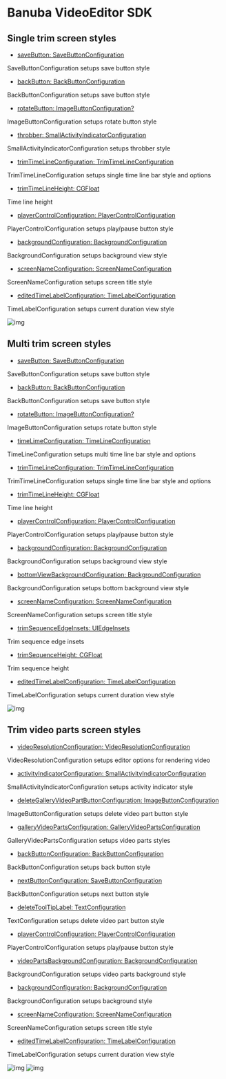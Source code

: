 # Banuba VideoEditor SDK
## Single trim screen styles  

- [saveButton: SaveButtonConfiguration](/Example/Example/Extension/TrimConfiguration.swift#L8)

SaveButtonConfiguration setups save button style

- [backButton: BackButtonConfiguration](/Example/Example/Extension/TrimConfiguration.swift#L14)

BackButtonConfiguration setups save button style

- [rotateButton: ImageButtonConfiguration?](/Example/Example/Extension/TrimConfiguration.swift#L19)

ImageButtonConfiguration setups rotate button style

- [throbber: SmallActivityIndicatorConfiguration](/Example/Example/Extension/TrimConfiguration.swift#L23)

SmallActivityIndicatorConfiguration setups throbber style

- [trimTimeLineConfiguration: TrimTimeLineConfiguration](/Example/Example/Extension/TrimConfiguration.swift#L26)

TrimTimeLineConfiguration setups single time line bar style and options

- [trimTimeLineHeight: CGFloat](/Example/Example/Extension/TrimConfiguration.swift#L25)

Time line height

- [playerControlConfiguration: PlayerControlConfiguration](/Example/Example/Extension/TrimConfiguration.swift#L32)

PlayerControlConfiguration setups play/pause button style

- [backgroundConfiguration: BackgroundConfiguration](/Example/Example/Extension/TrimConfiguration.swift#L37)

BackgroundConfiguration setups background view style

- [screenNameConfiguration: ScreenNameConfiguration](/Example/Example/Extension/TrimConfiguration.swift#L38)

ScreenNameConfiguration setups screen title style

- [editedTimeLabelConfiguration: TimeLabelConfiguration](/Example/Example/Extension/TrimConfiguration.swift#L39)

 TimeLabelConfiguration setups current duration view style
  
  ![img](screenshots/SingleTrimConfiguration.png)

## Multi trim screen styles  

- [saveButton: SaveButtonConfiguration](/Example/Example/Extension/TrimConfiguration.swift#L50)

SaveButtonConfiguration setups save button style

- [backButton: BackButtonConfiguration](/Example/Example/Extension/TrimConfiguration.swift#L56)

BackButtonConfiguration setups save button style

- [rotateButton: ImageButtonConfiguration?](/Example/Example/Extension/TrimConfiguration.swift#L61)

ImageButtonConfiguration setups rotate button style

- [timeLimeConfiguration: TimeLineConfiguration](/Example/Example/Extension/TrimConfiguration.swift#L65)

TimeLineConfiguration setups multi time line bar style and options

- [trimTimeLineConfiguration: TrimTimeLineConfiguration](/Example/Example/Extension/TrimConfiguration.swift#L66)

TrimTimeLineConfiguration setups single time line bar style and options

- [trimTimeLineHeight: CGFloat](/Example/Example/Extension/TrimConfiguration.swift#L74)

Time line height

- [playerControlConfiguration: PlayerControlConfiguration](/Example/Example/Extension/TrimConfiguration.swift#L75)

PlayerControlConfiguration setups play/pause button style

- [backgroundConfiguration: BackgroundConfiguration](/Example/Example/Extension/TrimConfiguration.swift#L79)

BackgroundConfiguration setups background view style

- [bottomViewBackgroundConfiguration: BackgroundConfiguration](/Example/Example/Extension/TrimConfiguration.swift#L80)

BackgroundConfiguration setups bottom background view style

- [screenNameConfiguration: ScreenNameConfiguration](/Example/Example/Extension/TrimConfiguration.swift#L81)

ScreenNameConfiguration setups screen title style

- [trimSequenceEdgeInsets: UIEdgeInsets](/Example/Example/Extension/TrimConfiguration.swift#L82)

Trim sequence edge insets

- [trimSequenceHeight: CGFloat](/Example/Example/Extension/TrimConfiguration.swift#L83)

Trim sequence height

- [editedTimeLabelConfiguration: TimeLabelConfiguration](/Example/Example/Extension/TrimConfiguration.swift#L84)

TimeLabelConfiguration setups current duration view style

![img](screenshots/MultiTrimConfiguration.png)

## Trim video parts screen styles  

- [videoResolutionConfiguration: VideoResolutionConfiguration](/Example/Example/Extension/TrimConfiguration.swift#L95)

VideoResolutionConfiguration setups editor options for rendering video

- [activityIndicatorConfiguration: SmallActivityIndicatorConfiguration](/Example/Example/Extension/TrimConfiguration.swift#L116)

SmallActivityIndicatorConfiguration setups activity indicator style

- [deleteGalleryVideoPartButtonConfiguration: ImageButtonConfiguration](/Example/Example/Extension/TrimConfiguration.swift#L117)

ImageButtonConfiguration setups delete video part button style

- [galleryVideoPartsConfiguration: GalleryVideoPartsConfiguration](/Example/Example/Extension/TrimConfiguration.swift#L120)

GalleryVideoPartsConfiguration setups video parts styles

- [backButtonConfiguration: BackButtonConfiguration](/Example/Example/Extension/TrimConfiguration.swift#L123)

BackButtonConfiguration setups back button style

- [nextButtonConfiguration: SaveButtonConfiguration](/Example/Example/Extension/TrimConfiguration.swift#L128)

BackButtonConfiguration setups next button style

- [deleteToolTipLabel: TextConfiguration](/Example/Example/Extension/TrimConfiguration.swift#L134)

TextConfiguration setups delete video part button style

- [playerControlConfiguration: PlayerControlConfiguration](/Example/Example/Extension/TrimConfiguration.swift#L135)

PlayerControlConfiguration setups play/pause button style

- [videoPartsBackgroundConfiguration: BackgroundConfiguration](/Example/Example/Extension/TrimConfiguration.swift#L139)

BackgroundConfiguration setups video parts background style

- [backgroundConfiguration: BackgroundConfiguration](/Example/Example/Extension/TrimConfiguration.swift#L140)

BackgroundConfiguration setups background style

- [screenNameConfiguration: ScreenNameConfiguration](/Example/Example/Extension/TrimConfiguration.swift#L141)

ScreenNameConfiguration setups screen title style

- [editedTimeLabelConfiguration: TimeLabelConfiguration](/Example/Example/Extension/TrimConfiguration.swift#L142)

TimeLabelConfiguration setups current duration view style

![img](screenshots/GalleryTrimConfiguration.png)
![img](screenshots/GalleryTrimConfigurationDelete.png)
